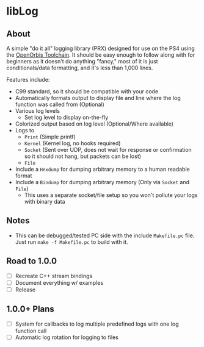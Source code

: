 # libLog

## About

A simple "do it all" logging library (PRX) designed for use on the PS4 using the [OpenOrbis Toolchain]. It should be easy enough to follow along with for beginners as it doesn't do anything "fancy," most of it is just conditionals/data formatting, and it's less than 1,000 lines.

Features include:

- C99 standard, so it should be compatible with your code
- Automatically formats output to display file and line where the log function was called from (Optional)
- Various log levels
  - Set log level to display on-the-fly
- Colorized output based on log level (Optional/Where available)
- Logs to
  - `Print` (Simple printf)
  - `Kernel` (Kernel log, no hooks required)
  - `Socket` (Sent over UDP, does not wait for response or confirmation so it should not hang, but packets can be lost)
  - `File`
- Include a `Hexdump` for dumping arbitrary memory to a human readable format
- Include a `Bindump` for dumping arbitrary memory (Only via `Socket` and `File`)
  - This uses a separate socket/file setup so you won't pollute your logs with binary data

## Notes

- This can be debugged/tested PC side with the include `Makefile.pc` file. Just run `make -f Makefile.pc` to build with it.

## Road to 1.0.0

- [ ] Recreate C++ stream bindings
- [ ] Document everything w/ examples
- [ ] Release

## 1.0.0+ Plans

- [ ] System for callbacks to log multiple predefined logs with one log function call
- [ ] Automatic log rotation for logging to files

[//]: #
  [OpenOrbis Toolchain]: <https://github.com/OpenOrbis/OpenOrbis-PS4-Toolchain>
